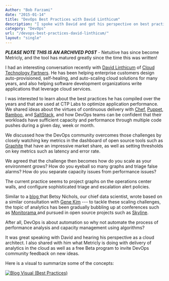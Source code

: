 ```yaml
---
Author: "Bob Farzami"
date: "2015-01-14"
title: "DevOps Best Practices with David Linthicum"
description: "I spoke with David and got his perspective on best practices as a cloud architect, and shared what Metricly is doing with analytics delivery in the cloud."
category: "DevOps"
url: "/devops-best-practices-david-linthicum/"
layout: "single"
---
```

***PLEASE NOTE THIS IS AN ARCHIVED POST*** - Netuitive has since become Metricly, and the tool has matured greatly since the time this was written!

I had an interesting conversation recently with [David Linthicum](https://www.cloudtp.com/who-we-are/our-people/) of [Cloud Technology Partners](https://www.cloudtp.com/). He has been helping enterprise customers design auto-provisioned, self-healing, and auto-scaling cloud solutions for many years, and also helping software development organizations write applications that leverage cloud services.

I was interested to learn about the best practices he has compiled over the years and that are used at CTP Labs to optimize application performance. We shared ideas about the virtues of continuous delivery with [Chef](https://www.chef.io/), [Puppet](https://puppet.com/), [Bamboo](https://www.atlassian.com/software/bamboo), and [SaltStack](https://saltstack.com/), and how DevOps teams can be confident that their workloads have sufficient capacity and performance through multiple code pushes during a given day, week or month.

We discussed how the DevOps community overcomes those challenges by closely watching key metrics in the dashboard of open source tools such as [Graphite](https://graphite.readthedocs.io/en/latest/) that have an impressive market share, as well as setting thresholds on key metrics such as latency and error rate.

We agreed that the challenge then becomes how do you scale as your environment grows? How do you eyeball so many graphs and triage false alarms? How do you separate capacity issues from performance issues?

The current practice seems to project graphs on the operations center walls, and configure sophisticated triage and escalation alert policies.

Similar to a [blog ](/devops-moving-advanced-analytics)that Betsy Nichols, our chief data scientist, wrote based on a similar consultation with [Gene Kim](http://www.realgenekim.me/) --- to tackle these scaling challenges, the topic of analytics has been gradually bubbling up at conferences such as [Monitorama ](http://monitorama.com/)and pursued in open source projects such as [Skyline](https://github.com/etsy/skyline).

After all, DevOps is about automation so why not automate the process of performance analysis and capacity management using algorithms?

It was great speaking with David and hearing his perspective as a cloud architect.  I also shared with him what Metricly is doing with delivery of analytics in the cloud as well as a free Beta program to invite DevOps community feedback on new ideas.

Here is a visual to summarize some of the concepts:

[![Blog Visual (Best Practices)](https://s3-us-west-2.amazonaws.com/com-netuitive-app-usw2-public/wp-content/uploads/2016/03/visual.png)](https://s3-us-west-2.amazonaws.com/com-netuitive-app-usw2-public/wp-content/uploads/2016/03/visual.png)
